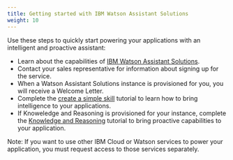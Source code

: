 ```yaml
---
title: Getting started with IBM Watson Assistant Solutions
weight: 10
---
```

Use these steps to quickly start powering your applications with an intelligent and proactive assistant:

* Learn about the capabilities of [IBM Watson Assistant Solutions](https://www.ibm.com/watson/ai-assistant/).
* Contact your sales representative for information about signing up for the service.
* When a Watson Assistant Solutions instance is provisioned for you, you will receive a Welcome Letter.
* Complete the [create a simple skill]({{site.baseurl}}/skill/what-are-they) tutorial to learn how to bring intelligence to your applications.
* If Knoweledge and Reasoning is provisioned for your instance, complete the [Knowledge and Reasoning]({{site.baseurl}}/knowledge/what-is-kr) tutorial to bring proactive capabilities to your application.

Note: If you want to use other IBM Cloud or Watson services to power your application, you must request access to those services separately.
